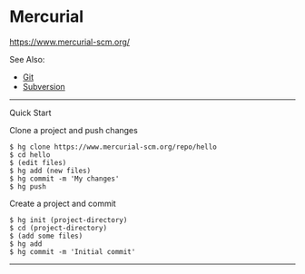 # Mercurial

https://www.mercurial-scm.org/

See Also:
 - [Git](Git.md)
 - [Subversion](Subversion.md)

---

Quick Start

Clone a project and push changes

    $ hg clone https://www.mercurial-scm.org/repo/hello
    $ cd hello
    $ (edit files)
    $ hg add (new files)
    $ hg commit -m 'My changes'
    $ hg push
    
Create a project and commit
    
    $ hg init (project-directory)
    $ cd (project-directory)
    $ (add some files)
    $ hg add
    $ hg commit -m 'Initial commit'

---

